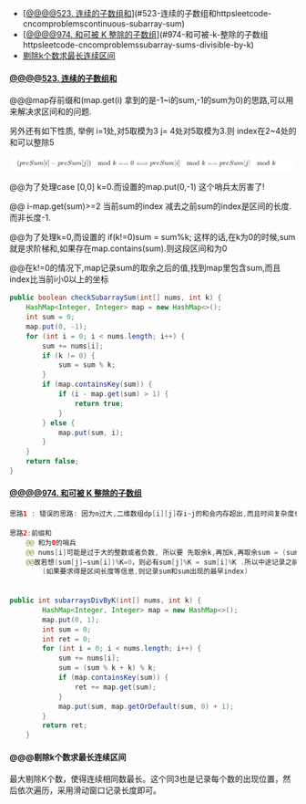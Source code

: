 <!-- TOC -->

- [[@@@@523. 连续的子数组和](https://leetcode-cn.com/problems/continuous-subarray-sum/)](#523-连续的子数组和httpsleetcode-cncomproblemscontinuous-subarray-sum)
- [[@@@@974. 和可被 K 整除的子数组](https://leetcode-cn.com/problems/subarray-sums-divisible-by-k/)](#974-和可被-k-整除的子数组httpsleetcode-cncomproblemssubarray-sums-divisible-by-k)
- [剔除k个数求最长连续区间](#剔除k个数求最长连续区间)

<!-- /TOC -->







#### [@@@@523. 连续的子数组和](https://leetcode-cn.com/problems/continuous-subarray-sum/)

@@@map存前缀和(map.get(i) 拿到的是-1~i的sum,-1的sum为0)的思路,可以用来解决求区间和的问题.

另外还有如下性质, 举例  i=1处,对5取模为3   j= 4处对5取模为3.则 index在2~4处的和可以整除5

<img src="pictures/LeetCode04/image-20200411153530641.png" alt="image-20200411153530641" style="zoom:50%;" />



@@为了处理case  [0,0]  k=0.而设置的map.put(0,-1)  这个哨兵太厉害了!

@@ i-map.get(sum)>=2  当前sum的index  减去之前sum的index是区间的长度.而非长度-1.

@@为了处理k=0,而设置的  if(k!=0)sum = sum%k;   这样的话,在k为0的时候,sum就是求阶梯和,如果存在map.contains(sum).则这段区间和为0

@@在k!=0的情况下,map记录sum的取余之后的值,找到map里包含sum,而且index比当前i小0以上的坐标



```java
public boolean checkSubarraySum(int[] nums, int k) {
    HashMap<Integer, Integer> map = new HashMap<>();
    int sum = 0;
    map.put(0, -1);
    for (int i = 0; i < nums.length; i++) {
        sum += nums[i];
        if (k != 0) {
            sum = sum % k;
        }
        if (map.containsKey(sum)) {
            if (i - map.get(sum) > 1) {
                return true;
            }
        } else {
            map.put(sum, i);
        }
    }
    return false;
}
```



#### [@@@@974. 和可被 K 整除的子数组](https://leetcode-cn.com/problems/subarray-sums-divisible-by-k/)

```java
思路1 : 错误的思路: 因为n过大,二维数组dp[i][j]存i~j的和会内存超出,而且时间复杂度也很高.

思路2:前缀和
    @@ 和为0的哨兵
    @@ nums[i]可能是过于大的整数或者负数, 所以要 先取余k,再加k,再取余sum = (sum % k + k) % k;
	@@故若想(sum[j]−sum[i])%K=0，则必有sum[j]%K = sum[i]%K .所以中途记录之前的sum和sum出现的次数.
        (如果要求得是区间长度等信息,则记录sum和sum出现的最早index)
        

public int subarraysDivByK(int[] nums, int k) {
        HashMap<Integer, Integer> map = new HashMap<>();
        map.put(0, 1);
        int sum = 0;
        int ret = 0;
        for (int i = 0; i < nums.length; i++) {
            sum += nums[i];
            sum = (sum % k + k) % k;
            if (map.containsKey(sum)) {
                ret += map.get(sum);
            }
            map.put(sum, map.getOrDefault(sum, 0) + 1);
        }
        return ret;
    }


```





#### @@@剔除k个数求最长连续区间

最大剔除K个数，使得连续相同数最长。这个同3也是记录每个数的出现位置，然后依次遍历，采用滑动窗口记录长度即可。



























































































































































